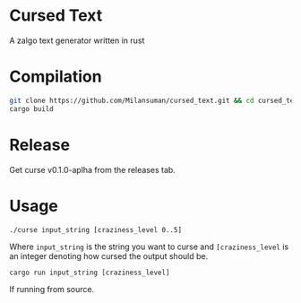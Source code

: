 # Cursed Text
A zalgo text generator written in rust

# Compilation

```sh
git clone https://github.com/Milansuman/cursed_text.git && cd cursed_text
cargo build
```
# Release
Get curse v0.1.0-aplha from the releases tab.

# Usage
```
./curse input_string [craziness_level 0..5]
```
Where `input_string` is the string you want to curse and `[craziness_level` is an integer denoting how cursed the output should be.

```
cargo run input_string [craziness_level]
```
If running from source.
